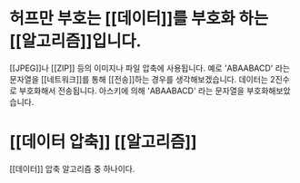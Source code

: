 # 허프만 부호는 [[데이터]]를 부호화 하는 [[알고리즘]]입니다.
[[JPEG]]나 [[ZIP]] 등의 이미지나 파일 압축에 사용됩니다.
예로 'ABAABACD' 라는 문자열을 [[네트워크]]를 통해 [[전송]]하는 경우를 생각해보겠습니다.
데이터는 2진수로 부호화해서 전송됩니다.
아스키에 의해
'ABAABACD' 라는 문자열을 부호화해보았습니다.
# [[데이터 압축]] [[알고리즘]]
[[데이터]] 압축 알고리즘 중 하나이다.